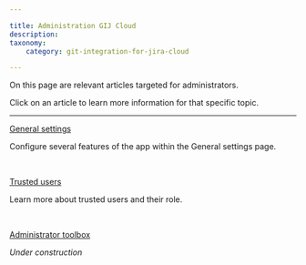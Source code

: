 ```yaml
---

title: Administration GIJ Cloud
description:
taxonomy:
    category: git-integration-for-jira-cloud

---
```


On this page are relevant articles targeted for administrators.

Click on an article to learn more information for that specific topic.

* * *

[General settings](/git-integration-for-jira-cloud/general-settings-gij-cloud)

Configure several features of the app within the General settings page.

<br>

[Trusted users](/git-integration-for-jira-cloud/trusted-users-gij-cloud)

Learn more about trusted users and their role.

<br>

[Administrator toolbox](#)

_Under construction_

